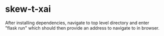 # skew-t-xai

After installing dependencies, navigate to top level directory and enter "flask run" which should then provide an address to navigate to in browser.
